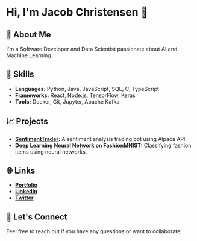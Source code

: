 # Hi, I'm Jacob Christensen 👋

## 🚀 About Me
I'm a Software Developer and Data Scientist passionate about AI and Machine Learning.

## 🔧 Skills
- **Languages:** Python, Java, JavaScript, SQL, C, TypeScript
- **Frameworks:** React, Node.js, TensorFlow, Keras
- **Tools:** Docker, Git, Jupyter, Apache Kafka

## 📈 Projects
- **[SentimentTrader](https://github.com/neuraldevx/SentimentTrader):** A sentiment analysis trading bot using Alpaca API.
- **[Deep Learning Neural Network on FashionMNIST](https://github.com/neuraldevx/Deep-Learning-FashionMNIST):** Classifying fashion items using neural networks.

## 🌐 Links
- **[Portfolio](https://christensenjacob.me)**
- **[LinkedIn](https://www.linkedin.com/in/jacobrchristensen/)**
- **[Twitter](https://x.com/realjakechris)**

## 💬 Let's Connect
Feel free to reach out if you have any questions or want to collaborate!
